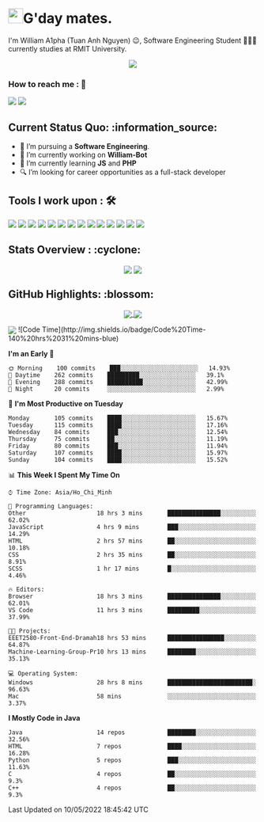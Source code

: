 <h1><img src="https://emojis.slackmojis.com/emojis/images/1531849430/4246/blob-sunglasses.gif?1531849430" width="30"/>G'day mates.</h1>

I'm William A1pha (Tuan Anh Nguyen) 😉, Software Engineering Student 👨🏻‍💻 currently studies at RMIT University.
<p align="center"><img src="https://readme-typing-svg.herokuapp.com?vCenter=true&width=500&lines=Software+Engineering+Student;Year+Two;RMIT+University" /></p>

### How to reach me : :iphone:
<a href="mailto: tuananh131001@gmail.com">
<a href="https://www.linkedin.com/in/tu%E1%BA%A5n-anh-nguy%E1%BB%85n-2051281b4/"><img src="https://img.shields.io/badge/WilliamA1pha-%230077B5.svg?&style=for-the-badge&logo=linkedin&logoColor=white" ></a>  <a href="http://discordapp.com/users/331413468202926081"><img src="https://img.shields.io/badge/Discord-5865F2?style=for-the-badge&logo=discord&logoColor=white" ></a>  
  
 <h2>Current Status Quo: :information_source:</h2>
  
- 💼 I’m pursuing a <strong>Software Engineering</strong>.
- 🔭 I’m currently working on <strong>William-Bot</strong> 
- 🌱 I’m currently learning <strong>JS</strong> and <strong>PHP</strong>
- 🔍 I’m looking for career opportunities as a full-stack developer
 <h2>Tools I work upon : 🛠</h2>
  
<!-- <img src="">   -->
<img src="https://img.shields.io/badge/HTML5-E34F26?style=for-the-badge&logo=html5&logoColor=white">  <img src="https://img.shields.io/badge/CSS3-1572B6?style=for-the-badge&logo=css3&logoColor=white">   <img src="https://img.shields.io/badge/Java%20-%23E00033.svg?&style=for-the-badge&logo=java&logoColor=white">   <img src="https://img.shields.io/badge/python%20-%2314354C.svg?&style=for-the-badge&logo=python&logoColor=white">   <img src="https://img.shields.io/badge/c++%20-%2300599C.svg?&style=for-the-badge&logo=c%2B%2B&logoColor=white">   <img src="https://img.shields.io/badge/MySQL-005C84?style=for-the-badge&logo=mysql&logoColor=white">    <img src="https://img.shields.io/badge/git%20-%23F05032.svg?&style=for-the-badge&logo=git&logoColor=white"/>   <img src="http://img.shields.io/badge/-VS%20Code-000000?style=for-the-badge&logo=Visual-studio-code&logoColor=blue"> <img src="https://img.shields.io/badge/Arduino_IDE-00979D?style=for-the-badge&logo=arduino&logoColor=white"> <img src="https://img.shields.io/badge/Codewars-B1361E?style=for-the-badge&logo=Codewars&logoColor=white"> <img src="https://img.shields.io/badge/PyCharm-000000.svg?&style=for-the-badge&logo=PyCharm&logoColor=white"> <img src="https://img.shields.io/badge/Visual_Studio-5C2D91?style=for-the-badge&logo=visual%20studio&logoColor=white">  <img src="https://img.shields.io/badge/Visual_Studio_Code-0078D4?style=for-the-badge&logo=visual%20studio%20code&logoColor=white"> <img src="https://img.shields.io/badge/-Hackerrank-2EC866?style=for-the-badge&logo=HackerRank&logoColor=white">

  <h2>Stats Overview : :cyclone: </h2>
  <p align="center">
<img align="center" src="https://github-readme-stats.vercel.app/api?username=wi2liamalpha&show_icons=true&count_private=true&hide=stars&include_all_commits=false&theme=aura" />
<img align="center" src="https://github-profile-trophy.vercel.app/?username=wi2liamalpha&theme=dracula&no-bg=true&row=1"/>
  </p>

  <h2>GitHub Highlights: :blossom:</h2>
  <p align="center">
<a href="">
  <img align="center" src="https://github-readme-stats.vercel.app/api/top-langs/?username=wi2liamalpha&langs_count=8&layout=compact&theme=material-palenight&hide=html,Tcl" />
</a>
<a href="">
  <img align="center" src="http://github-readme-streak-stats.herokuapp.com?user=wi2liamalpha&theme=material-palenight"/>
</a>
  </p>
 <img align="center" src="https://activity-graph.herokuapp.com/graph?username=wi2liamalpha&theme=react-dark"/>
<!--START_SECTION:waka-->
![Code Time](http://img.shields.io/badge/Code%20Time-140%20hrs%2031%20mins-blue)

**I'm an Early 🐤** 

```text
🌞 Morning    100 commits    ███░░░░░░░░░░░░░░░░░░░░░░   14.93% 
🌆 Daytime    262 commits    █████████░░░░░░░░░░░░░░░░   39.1% 
🌃 Evening    288 commits    ██████████░░░░░░░░░░░░░░░   42.99% 
🌙 Night      20 commits     ░░░░░░░░░░░░░░░░░░░░░░░░░   2.99%

```
📅 **I'm Most Productive on Tuesday** 

```text
Monday       105 commits    ████░░░░░░░░░░░░░░░░░░░░░   15.67% 
Tuesday      115 commits    ████░░░░░░░░░░░░░░░░░░░░░   17.16% 
Wednesday    84 commits     ███░░░░░░░░░░░░░░░░░░░░░░   12.54% 
Thursday     75 commits     ██░░░░░░░░░░░░░░░░░░░░░░░   11.19% 
Friday       80 commits     ███░░░░░░░░░░░░░░░░░░░░░░   11.94% 
Saturday     107 commits    ████░░░░░░░░░░░░░░░░░░░░░   15.97% 
Sunday       104 commits    ████░░░░░░░░░░░░░░░░░░░░░   15.52%

```


📊 **This Week I Spent My Time On** 

```text
⌚︎ Time Zone: Asia/Ho_Chi_Minh

💬 Programming Languages: 
Other                    18 hrs 3 mins       ███████████████░░░░░░░░░░   62.02% 
JavaScript               4 hrs 9 mins        ███░░░░░░░░░░░░░░░░░░░░░░   14.29% 
HTML                     2 hrs 57 mins       ██░░░░░░░░░░░░░░░░░░░░░░░   10.18% 
CSS                      2 hrs 35 mins       ██░░░░░░░░░░░░░░░░░░░░░░░   8.91% 
SCSS                     1 hr 17 mins        █░░░░░░░░░░░░░░░░░░░░░░░░   4.46%

🔥 Editors: 
Browser                  18 hrs 3 mins       ███████████████░░░░░░░░░░   62.01% 
VS Code                  11 hrs 3 mins       █████████░░░░░░░░░░░░░░░░   37.99%

🐱‍💻 Projects: 
EEET2580-Front-End-Dramah18 hrs 53 mins      ████████████████░░░░░░░░░   64.87% 
Machine-Learning-Group-Pr10 hrs 13 mins      ████████░░░░░░░░░░░░░░░░░   35.13%

💻 Operating System: 
Windows                  28 hrs 8 mins       ████████████████████████░   96.63% 
Mac                      58 mins             ░░░░░░░░░░░░░░░░░░░░░░░░░   3.37%

```

**I Mostly Code in Java** 

```text
Java                     14 repos            ████████░░░░░░░░░░░░░░░░░   32.56% 
HTML                     7 repos             ████░░░░░░░░░░░░░░░░░░░░░   16.28% 
Python                   5 repos             ███░░░░░░░░░░░░░░░░░░░░░░   11.63% 
C                        4 repos             ██░░░░░░░░░░░░░░░░░░░░░░░   9.3% 
C++                      4 repos             ██░░░░░░░░░░░░░░░░░░░░░░░   9.3%

```



 Last Updated on 10/05/2022 18:45:42 UTC
<!--END_SECTION:waka-->

